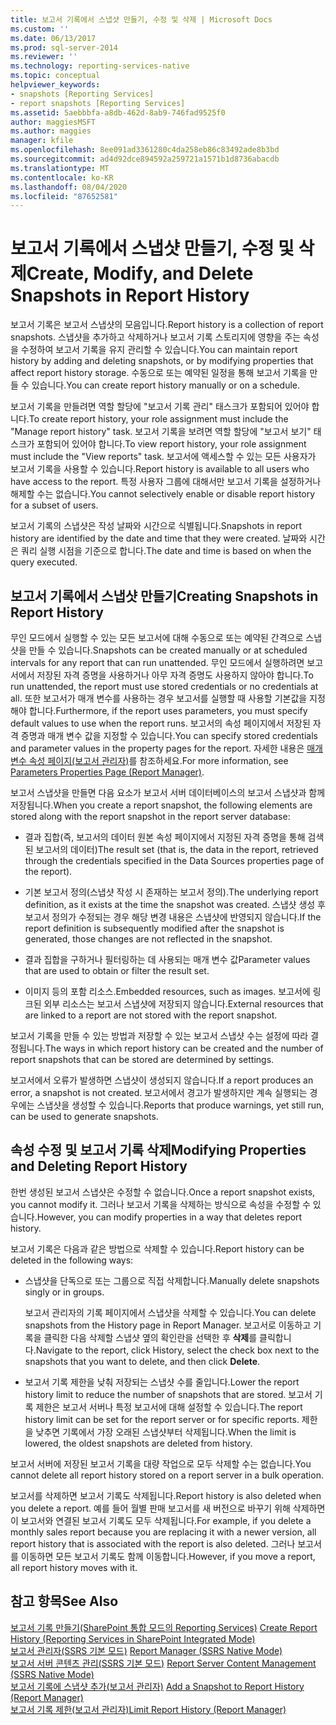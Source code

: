 ```yaml
---
title: 보고서 기록에서 스냅샷 만들기, 수정 및 삭제 | Microsoft Docs
ms.custom: ''
ms.date: 06/13/2017
ms.prod: sql-server-2014
ms.reviewer: ''
ms.technology: reporting-services-native
ms.topic: conceptual
helpviewer_keywords:
- snapshots [Reporting Services]
- report snapshots [Reporting Services]
ms.assetid: 5aebbbfa-a8db-462d-8ab9-746fad9525f0
author: maggiesMSFT
ms.author: maggies
manager: kfile
ms.openlocfilehash: 8ee091ad3361280c4da258eb86c83492ade8b3bd
ms.sourcegitcommit: ad4d92dce894592a259721a1571b1d8736abacdb
ms.translationtype: MT
ms.contentlocale: ko-KR
ms.lasthandoff: 08/04/2020
ms.locfileid: "87652581"
---
```

# <a name="create-modify-and-delete-snapshots-in-report-history"></a><span data-ttu-id="1d0aa-102">보고서 기록에서 스냅샷 만들기, 수정 및 삭제</span><span class="sxs-lookup"><span data-stu-id="1d0aa-102">Create, Modify, and Delete Snapshots in Report History</span></span>
  <span data-ttu-id="1d0aa-103">보고서 기록은 보고서 스냅샷의 모음입니다.</span><span class="sxs-lookup"><span data-stu-id="1d0aa-103">Report history is a collection of report snapshots.</span></span> <span data-ttu-id="1d0aa-104">스냅샷을 추가하고 삭제하거나 보고서 기록 스토리지에 영향을 주는 속성을 수정하여 보고서 기록을 유지 관리할 수 있습니다.</span><span class="sxs-lookup"><span data-stu-id="1d0aa-104">You can maintain report history by adding and deleting snapshots, or by modifying properties that affect report history storage.</span></span> <span data-ttu-id="1d0aa-105">수동으로 또는 예약된 일정을 통해 보고서 기록을 만들 수 있습니다.</span><span class="sxs-lookup"><span data-stu-id="1d0aa-105">You can create report history manually or on a schedule.</span></span>  
  
 <span data-ttu-id="1d0aa-106">보고서 기록을 만들려면 역할 할당에 "보고서 기록 관리" 태스크가 포함되어 있어야 합니다.</span><span class="sxs-lookup"><span data-stu-id="1d0aa-106">To create report history, your role assignment must include the "Manage report history" task.</span></span> <span data-ttu-id="1d0aa-107">보고서 기록을 보려면 역할 할당에 "보고서 보기" 태스크가 포함되어 있어야 합니다.</span><span class="sxs-lookup"><span data-stu-id="1d0aa-107">To view report history, your role assignment must include the "View reports" task.</span></span> <span data-ttu-id="1d0aa-108">보고서에 액세스할 수 있는 모든 사용자가 보고서 기록을 사용할 수 있습니다.</span><span class="sxs-lookup"><span data-stu-id="1d0aa-108">Report history is available to all users who have access to the report.</span></span> <span data-ttu-id="1d0aa-109">특정 사용자 그룹에 대해서만 보고서 기록을 설정하거나 해제할 수는 없습니다.</span><span class="sxs-lookup"><span data-stu-id="1d0aa-109">You cannot selectively enable or disable report history for a subset of users.</span></span>  
  
 <span data-ttu-id="1d0aa-110">보고서 기록의 스냅샷은 작성 날짜와 시간으로 식별됩니다.</span><span class="sxs-lookup"><span data-stu-id="1d0aa-110">Snapshots in report history are identified by the date and time that they were created.</span></span> <span data-ttu-id="1d0aa-111">날짜와 시간은 쿼리 실행 시점을 기준으로 합니다.</span><span class="sxs-lookup"><span data-stu-id="1d0aa-111">The date and time is based on when the query executed.</span></span>  
  
## <a name="creating-snapshots-in-report-history"></a><span data-ttu-id="1d0aa-112">보고서 기록에서 스냅샷 만들기</span><span class="sxs-lookup"><span data-stu-id="1d0aa-112">Creating Snapshots in Report History</span></span>  
 <span data-ttu-id="1d0aa-113">무인 모드에서 실행할 수 있는 모든 보고서에 대해 수동으로 또는 예약된 간격으로 스냅샷을 만들 수 있습니다.</span><span class="sxs-lookup"><span data-stu-id="1d0aa-113">Snapshots can be created manually or at scheduled intervals for any report that can run unattended.</span></span> <span data-ttu-id="1d0aa-114">무인 모드에서 실행하려면 보고서에서 저장된 자격 증명을 사용하거나 아무 자격 증명도 사용하지 않아야 합니다.</span><span class="sxs-lookup"><span data-stu-id="1d0aa-114">To run unattended, the report must use stored credentials or no credentials at all.</span></span> <span data-ttu-id="1d0aa-115">또한 보고서가 매개 변수를 사용하는 경우 보고서를 실행할 때 사용할 기본값을 지정해야 합니다.</span><span class="sxs-lookup"><span data-stu-id="1d0aa-115">Furthermore, if the report uses parameters, you must specify default values to use when the report runs.</span></span> <span data-ttu-id="1d0aa-116">보고서의 속성 페이지에서 저장된 자격 증명과 매개 변수 값을 지정할 수 있습니다.</span><span class="sxs-lookup"><span data-stu-id="1d0aa-116">You can specify stored credentials and parameter values in the property pages for the report.</span></span> <span data-ttu-id="1d0aa-117">자세한 내용은 [매개 변수 속성 페이지&#40;보고서 관리자&#41;](../parameters-properties-page-report-manager.md)를 참조하세요.</span><span class="sxs-lookup"><span data-stu-id="1d0aa-117">For more information, see [Parameters Properties Page &#40;Report Manager&#41;](../parameters-properties-page-report-manager.md).</span></span>  
  
 <span data-ttu-id="1d0aa-118">보고서 스냅샷을 만들면 다음 요소가 보고서 서버 데이터베이스의 보고서 스냅샷과 함께 저장됩니다.</span><span class="sxs-lookup"><span data-stu-id="1d0aa-118">When you create a report snapshot, the following elements are stored along with the report snapshot in the report server database:</span></span>  
  
-   <span data-ttu-id="1d0aa-119">결과 집합(즉, 보고서의 데이터 원본 속성 페이지에서 지정된 자격 증명을 통해 검색된 보고서의 데이터)</span><span class="sxs-lookup"><span data-stu-id="1d0aa-119">The result set (that is, the data in the report, retrieved through the credentials specified in the Data Sources properties page of the report).</span></span>  
  
-   <span data-ttu-id="1d0aa-120">기본 보고서 정의(스냅샷 작성 시 존재하는 보고서 정의).</span><span class="sxs-lookup"><span data-stu-id="1d0aa-120">The underlying report definition, as it exists at the time the snapshot was created.</span></span> <span data-ttu-id="1d0aa-121">스냅샷 생성 후 보고서 정의가 수정되는 경우 해당 변경 내용은 스냅샷에 반영되지 않습니다.</span><span class="sxs-lookup"><span data-stu-id="1d0aa-121">If the report definition is subsequently modified after the snapshot is generated, those changes are not reflected in the snapshot.</span></span>  
  
-   <span data-ttu-id="1d0aa-122">결과 집합을 구하거나 필터링하는 데 사용되는 매개 변수 값</span><span class="sxs-lookup"><span data-stu-id="1d0aa-122">Parameter values that are used to obtain or filter the result set.</span></span>  
  
-   <span data-ttu-id="1d0aa-123">이미지 등의 포함 리소스.</span><span class="sxs-lookup"><span data-stu-id="1d0aa-123">Embedded resources, such as images.</span></span> <span data-ttu-id="1d0aa-124">보고서에 링크된 외부 리소스는 보고서 스냅샷에 저장되지 않습니다.</span><span class="sxs-lookup"><span data-stu-id="1d0aa-124">External resources that are linked to a report are not stored with the report snapshot.</span></span>  
  
 <span data-ttu-id="1d0aa-125">보고서 기록을 만들 수 있는 방법과 저장할 수 있는 보고서 스냅샷 수는 설정에 따라 결정됩니다.</span><span class="sxs-lookup"><span data-stu-id="1d0aa-125">The ways in which report history can be created and the number of report snapshots that can be stored are determined by settings.</span></span>  
  
 <span data-ttu-id="1d0aa-126">보고서에서 오류가 발생하면 스냅샷이 생성되지 않습니다.</span><span class="sxs-lookup"><span data-stu-id="1d0aa-126">If a report produces an error, a snapshot is not created.</span></span> <span data-ttu-id="1d0aa-127">보고서에서 경고가 발생하지만 계속 실행되는 경우에는 스냅샷을 생성할 수 있습니다.</span><span class="sxs-lookup"><span data-stu-id="1d0aa-127">Reports that produce warnings, yet still run, can be used to generate snapshots.</span></span>  
  
## <a name="modifying-properties-and-deleting-report-history"></a><span data-ttu-id="1d0aa-128">속성 수정 및 보고서 기록 삭제</span><span class="sxs-lookup"><span data-stu-id="1d0aa-128">Modifying Properties and Deleting Report History</span></span>  
 <span data-ttu-id="1d0aa-129">한번 생성된 보고서 스냅샷은 수정할 수 없습니다.</span><span class="sxs-lookup"><span data-stu-id="1d0aa-129">Once a report snapshot exists, you cannot modify it.</span></span> <span data-ttu-id="1d0aa-130">그러나 보고서 기록을 삭제하는 방식으로 속성을 수정할 수 있습니다.</span><span class="sxs-lookup"><span data-stu-id="1d0aa-130">However, you can modify properties in a way that deletes report history.</span></span>  
  
 <span data-ttu-id="1d0aa-131">보고서 기록은 다음과 같은 방법으로 삭제할 수 있습니다.</span><span class="sxs-lookup"><span data-stu-id="1d0aa-131">Report history can be deleted in the following ways:</span></span>  
  
-   <span data-ttu-id="1d0aa-132">스냅샷을 단독으로 또는 그룹으로 직접 삭제합니다.</span><span class="sxs-lookup"><span data-stu-id="1d0aa-132">Manually delete snapshots singly or in groups.</span></span>  
  
     <span data-ttu-id="1d0aa-133">보고서 관리자의 기록 페이지에서 스냅샷을 삭제할 수 있습니다.</span><span class="sxs-lookup"><span data-stu-id="1d0aa-133">You can delete snapshots from the History page in Report Manager.</span></span> <span data-ttu-id="1d0aa-134">보고서로 이동하고 기록을 클릭한 다음 삭제할 스냅샷 옆의 확인란을 선택한 후 **삭제**를 클릭합니다.</span><span class="sxs-lookup"><span data-stu-id="1d0aa-134">Navigate to the report, click History, select the check box next to the snapshots that you want to delete, and then click **Delete**.</span></span>  
  
-   <span data-ttu-id="1d0aa-135">보고서 기록 제한을 낮춰 저장되는 스냅샷 수를 줄입니다.</span><span class="sxs-lookup"><span data-stu-id="1d0aa-135">Lower the report history limit to reduce the number of snapshots that are stored.</span></span> <span data-ttu-id="1d0aa-136">보고서 기록 제한은 보고서 서버나 특정 보고서에 대해 설정할 수 있습니다.</span><span class="sxs-lookup"><span data-stu-id="1d0aa-136">The report history limit can be set for the report server or for specific reports.</span></span> <span data-ttu-id="1d0aa-137">제한을 낮추면 기록에서 가장 오래된 스냅샷부터 삭제됩니다.</span><span class="sxs-lookup"><span data-stu-id="1d0aa-137">When the limit is lowered, the oldest snapshots are deleted from history.</span></span>  
  
 <span data-ttu-id="1d0aa-138">보고서 서버에 저장된 보고서 기록을 대량 작업으로 모두 삭제할 수는 없습니다.</span><span class="sxs-lookup"><span data-stu-id="1d0aa-138">You cannot delete all report history stored on a report server in a bulk operation.</span></span>  
  
 <span data-ttu-id="1d0aa-139">보고서를 삭제하면 보고서 기록도 삭제됩니다.</span><span class="sxs-lookup"><span data-stu-id="1d0aa-139">Report history is also deleted when you delete a report.</span></span> <span data-ttu-id="1d0aa-140">예를 들어 월별 판매 보고서를 새 버전으로 바꾸기 위해 삭제하면 이 보고서와 연결된 보고서 기록도 모두 삭제됩니다.</span><span class="sxs-lookup"><span data-stu-id="1d0aa-140">For example, if you delete a monthly sales report because you are replacing it with a newer version, all report history that is associated with the report is also deleted.</span></span> <span data-ttu-id="1d0aa-141">그러나 보고서를 이동하면 모든 보고서 기록도 함께 이동합니다.</span><span class="sxs-lookup"><span data-stu-id="1d0aa-141">However, if you move a report, all report history moves with it.</span></span>  
  
## <a name="see-also"></a><span data-ttu-id="1d0aa-142">참고 항목</span><span class="sxs-lookup"><span data-stu-id="1d0aa-142">See Also</span></span>  
 <span data-ttu-id="1d0aa-143">[보고서 기록 만들기&#40;SharePoint 통합 모드의 Reporting Services&#41;](create-report-history-reporting-services-in-sharepoint-integrated-mode.md) </span><span class="sxs-lookup"><span data-stu-id="1d0aa-143">[Create Report History &#40;Reporting Services in SharePoint Integrated Mode&#41;](create-report-history-reporting-services-in-sharepoint-integrated-mode.md) </span></span>  
 <span data-ttu-id="1d0aa-144">[보고서 관리자&#40;SSRS 기본 모드&#41;](../report-manager-ssrs-native-mode.md) </span><span class="sxs-lookup"><span data-stu-id="1d0aa-144">[Report Manager  &#40;SSRS Native Mode&#41;](../report-manager-ssrs-native-mode.md) </span></span>  
 <span data-ttu-id="1d0aa-145">[보고서 서버 콘텐츠 관리&#40;SSRS 기본 모드&#41;](report-server-content-management-ssrs-native-mode.md) </span><span class="sxs-lookup"><span data-stu-id="1d0aa-145">[Report Server Content Management &#40;SSRS Native Mode&#41;](report-server-content-management-ssrs-native-mode.md) </span></span>  
 <span data-ttu-id="1d0aa-146">[보고서 기록에 스냅샷 추가&#40;보고서 관리자&#41;](add-a-snapshot-to-report-history-report-manager.md) </span><span class="sxs-lookup"><span data-stu-id="1d0aa-146">[Add a Snapshot to Report History &#40;Report Manager&#41;](add-a-snapshot-to-report-history-report-manager.md) </span></span>  
 [<span data-ttu-id="1d0aa-147">보고서 기록 제한&#40;보고서 관리자&#41;</span><span class="sxs-lookup"><span data-stu-id="1d0aa-147">Limit Report History &#40;Report Manager&#41;</span></span>](../reports/limit-report-history-report-manager.md)  
  
  
